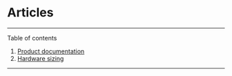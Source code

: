 # Articles

***

Table of contents

1. [Product documentation](documentation/README.md)
2. [Hardware sizing](architecture/hw-sizing.md)

***

